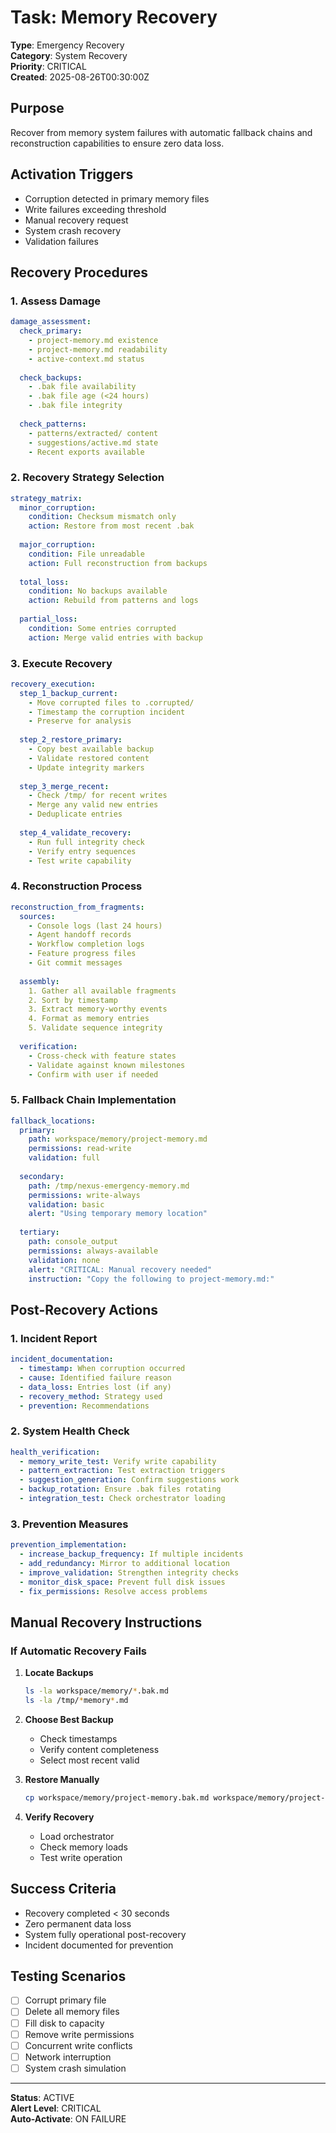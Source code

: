 <!-- version: 3.2.0 -->
<!-- system_version: 3.2.0 -->
<!-- last_modified: 2025-08-28T02:17:40.857292Z -->
<!-- migration_path: auto-generated -->

<!-- last_modified: 2025-08-28T02:17:11.269791Z -->
<!-- migration_path: auto-generated -->

<!-- last_modified: 2025-08-28T02:14:16Z -->
<!-- migration_path: auto-generated -->

# Task: Memory Recovery
**Type**: Emergency Recovery  
**Category**: System Recovery  
**Priority**: CRITICAL  
**Created**: 2025-08-26T00:30:00Z  

## Purpose
Recover from memory system failures with automatic fallback chains and reconstruction capabilities to ensure zero data loss.

## Activation Triggers
- Corruption detected in primary memory files
- Write failures exceeding threshold
- Manual recovery request
- System crash recovery
- Validation failures

## Recovery Procedures

### 1. Assess Damage
```yaml
damage_assessment:
  check_primary:
    - project-memory.md existence
    - project-memory.md readability
    - active-context.md status
    
  check_backups:
    - .bak file availability
    - .bak file age (<24 hours)
    - .bak file integrity
    
  check_patterns:
    - patterns/extracted/ content
    - suggestions/active.md state
    - Recent exports available
```

### 2. Recovery Strategy Selection
```yaml
strategy_matrix:
  minor_corruption:
    condition: Checksum mismatch only
    action: Restore from most recent .bak
    
  major_corruption:
    condition: File unreadable
    action: Full reconstruction from backups
    
  total_loss:
    condition: No backups available
    action: Rebuild from patterns and logs
    
  partial_loss:
    condition: Some entries corrupted
    action: Merge valid entries with backup
```

### 3. Execute Recovery
```yaml
recovery_execution:
  step_1_backup_current:
    - Move corrupted files to .corrupted/
    - Timestamp the corruption incident
    - Preserve for analysis
    
  step_2_restore_primary:
    - Copy best available backup
    - Validate restored content
    - Update integrity markers
    
  step_3_merge_recent:
    - Check /tmp/ for recent writes
    - Merge any valid new entries
    - Deduplicate entries
    
  step_4_validate_recovery:
    - Run full integrity check
    - Verify entry sequences
    - Test write capability
```

### 4. Reconstruction Process
```yaml
reconstruction_from_fragments:
  sources:
    - Console logs (last 24 hours)
    - Agent handoff records
    - Workflow completion logs
    - Feature progress files
    - Git commit messages
    
  assembly:
    1. Gather all available fragments
    2. Sort by timestamp
    3. Extract memory-worthy events
    4. Format as memory entries
    5. Validate sequence integrity
    
  verification:
    - Cross-check with feature states
    - Validate against known milestones
    - Confirm with user if needed
```

### 5. Fallback Chain Implementation
```yaml
fallback_locations:
  primary:
    path: workspace/memory/project-memory.md
    permissions: read-write
    validation: full
    
  secondary:
    path: /tmp/nexus-emergency-memory.md
    permissions: write-always
    validation: basic
    alert: "Using temporary memory location"
    
  tertiary:
    path: console_output
    permissions: always-available
    validation: none
    alert: "CRITICAL: Manual recovery needed"
    instruction: "Copy the following to project-memory.md:"
```

## Post-Recovery Actions

### 1. Incident Report
```yaml
incident_documentation:
  - timestamp: When corruption occurred
  - cause: Identified failure reason
  - data_loss: Entries lost (if any)
  - recovery_method: Strategy used
  - prevention: Recommendations
```

### 2. System Health Check
```yaml
health_verification:
  - memory_write_test: Verify write capability
  - pattern_extraction: Test extraction triggers
  - suggestion_generation: Confirm suggestions work
  - backup_rotation: Ensure .bak files rotating
  - integration_test: Check orchestrator loading
```

### 3. Prevention Measures
```yaml
prevention_implementation:
  - increase_backup_frequency: If multiple incidents
  - add_redundancy: Mirror to additional location
  - improve_validation: Strengthen integrity checks
  - monitor_disk_space: Prevent full disk issues
  - fix_permissions: Resolve access problems
```

## Manual Recovery Instructions

### If Automatic Recovery Fails
1. **Locate Backups**
   ```bash
   ls -la workspace/memory/*.bak.md
   ls -la /tmp/*memory*.md
   ```

2. **Choose Best Backup**
   - Check timestamps
   - Verify content completeness
   - Select most recent valid

3. **Restore Manually**
   ```bash
   cp workspace/memory/project-memory.bak.md workspace/memory/project-memory.md
   ```

4. **Verify Recovery**
   - Load orchestrator
   - Check memory loads
   - Test write operation

## Success Criteria
- Recovery completed < 30 seconds
- Zero permanent data loss
- System fully operational post-recovery
- Incident documented for prevention

## Testing Scenarios
- [ ] Corrupt primary file
- [ ] Delete all memory files
- [ ] Fill disk to capacity
- [ ] Remove write permissions
- [ ] Concurrent write conflicts
- [ ] Network interruption
- [ ] System crash simulation

---
**Status**: ACTIVE  
**Alert Level**: CRITICAL  
**Auto-Activate**: ON FAILURE
